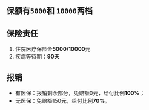 ## 保额有`5000`和 `10000`两档

## 保险责任
1. 住院医疗保险金**5000/10000**元
2. 疾病等待期：**90天**

## 报销
- 有医保：报销剩余部分，免赔额0元，给付比例**100%**；
- 无医保：免赔额150元，给付比例**70%**。